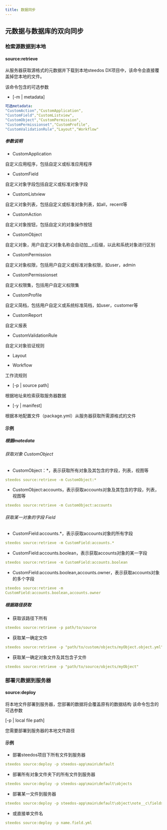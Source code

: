 ```yaml
---
title: 数据同步
---
```


## 元数据与数据库的双向同步

### 检索源数据到本地

#### source:retrieve

从服务器获取源格式的元数据并下载到本地steedos DX项目中，该命令会直接覆盖掉您本地的文件。

该命令包含的可选参数

- [-m | metadata]

```yml
可选metadata:
"CustomAction","CustomApplication",
"CustomField","CustomListview",
"CustomObject","CustomPermission",
"CustomPermissionset","CustomProfile",
"CustomValidationRule","Layout","Workflow"
```

##### 参数说明

- CustomApplication

自定义应用程序，包括自定义或标准应用程序

- CustomField

自定义对象字段包括自定义或标准对象字段

- CustomListview

自定义对象列表，包括自定义或标准对象列表，如all，recent等

- CustomAction

自定义对象按钮，包括自定义的对象操作按钮

- CustomObject

自定义对象，用户自定义对象名称会自动加__c后缀，以此和系统对象进行区别

- CustomPermission

自定义对象权限，包括用户自定义或标准对象权限，如user，admin

- CustomPermissionset

自定义权限集，包括用户自定义权限集

- CustomProfile

自定义简档，包括用户自定义或系统标准简档，如user，customer等

- CustomReport

自定义报表

- CustomValidationRule

自定义对象验证规则

- Layout

- Workflow

工作流规则

- [-p | source path]

根据地址来检索获取服务器数据

- [-y | manifest]

根据本地配置文件（package.yml）从服务器获取所需源格式的文件

#### 示例

##### 根据matedata

###### 获取对象  CustomObject

- CustomObject：*，表示获取所有对象及其包含的字段，列表，视图等

```yml
steedos source:retrieve -m CustomObject:*
```

- CustomObject:accounts，表示获取accounts对象及其包含的字段，列表，视图等

```yml
steedos source:retrieve -m CustomObject:accounts
```

###### 获取某一对象的字段 Field

- CustomField:accounts.*，表示获取accounts对象的所有字段

```yml
steedos source:retrieve -m CustomField:accounts.*
```

- CustomField:accounts.boolean，表示获取accounts对象的某一字段

```yml
steedos source:retrieve -m CustomField:accounts.boolean
```

- CustomField:accounts.boolean,accounts.owner，表示获取accounts对象的多个字段

```yml
steedos source:retrieve -m
CustomField:accounts.boolean,accounts.owner
```

##### 根据路径获取

- 获取该路径下所有

```yml
steedos source:retrieve -p path/to/source
```

- 获取某一确定文件

```yml
steedos source:retrieve -p "path/to/custom/objects/myObject.object.yml"
```

- 获取某一确定对象文件及其包含子文件

```yml
steedos source:retrieve -p "path/to/source/objects/myObject"
```

### 部署元数据到服务器

#### source:deploy

将本地文件部署到服务器，您部署的数据将会覆盖原有的数据结构
该命令包含的可选参数

[-p | local file path]

您需要部署到服务器的本地文件路径

#### 示例

- 部署steedos项目下所有文件到服务器

```yml
steedos source:deploy -p steedos-app\main\default
```

- 部署所有对象文件夹下的所有文件到服务器

```yml
steedos source:deploy -p steedos-app\main\default\objects
```

- 部署某一文件到服务器

```yml
steedos source:deploy -p steedos-app\main\default\object\note__c\fields\name.field.yml
```

- 或直接单文件名

```yml
steedos source:deploy -p name.field.yml
```
